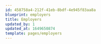 ```yaml
---
id: 458758a4-212f-41eb-8bdf-4e945f83aa8a
blueprint: employers
title: Employers
updated_by: 1
updated_at: 1649650874
template: pages/employers
---
```

